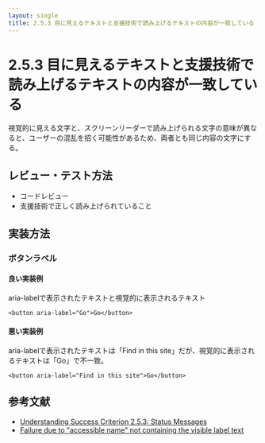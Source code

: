 ```yaml
---
layout: single
title: 2.5.3 目に見えるテキストと支援技術で読み上げるテキストの内容が一致している
---
```


# 2.5.3 目に見えるテキストと支援技術で読み上げるテキストの内容が一致している

視覚的に見える文字と、スクリーンリーダーで読み上げられる文字の意味が異なると、ユーザーの混乱を招く可能性があるため、両者とも同じ内容の文字にする。

## レビュー・テスト方法

- コードレビュー
- 支援技術で正しく読み上げられていること


## 実装方法

### ボタンラベル

#### 良い実装例

aria-labelで表示されたテキストと視覚的に表示されるテキスト
```
<button aria-label="Go">Go</button>
```

#### 悪い実装例

aria-labelで表示されたテキストは「Find in this site」だが、視覚的に表示されるテキストは「Go」で不一致。

```
<button aria-label="Find in this site">Go</button>
```


## 参考文献
- [Understanding Success Criterion 2.5.3: Status Messages](https://www.w3.org/WAI/WCAG21/Understanding/label-in-name)
- [Failure due to "accessible name" not containing the visible label text](https://www.w3.org/WAI/WCAG21/Techniques/failures/F96)
